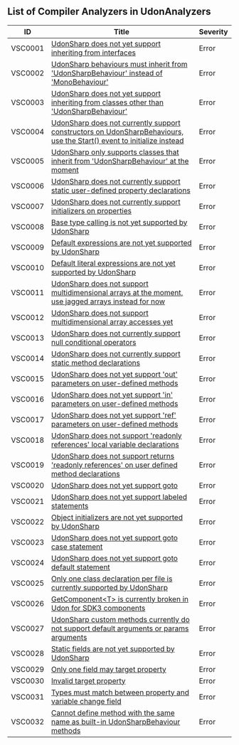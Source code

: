 ## List of Compiler Analyzers in UdonAnalyzers

| ID      | Title                                                                                                                                   | Severity | 
| ------- | --------------------------------------------------------------------------------------------------------------------------------------- | -------- | 
| VSC0001 | [UdonSharp does not yet support inheriting from interfaces](./VSC0001.md)                                                               | Error    | 
| VSC0002 | [UdonSharp behaviours must inherit from 'UdonSharpBehaviour' instead of 'MonoBehaviour'](./VSC0002.md)                                  | Error    | 
| VSC0003 | [UdonSharp does not yet support inheriting from classes other than 'UdonSharpBehaviour'](./VSC0003.md)                                  | Error    | 
| VSC0004 | [UdonSharp does not currently support constructors on UdonSharpBehaviours, use the Start\(\) event to initialize instead](./VSC0004.md) | Error    | 
| VSC0005 | [UdonSharp only supports classes that inherit from 'UdonSharpBehaviour' at the moment](./VSC0005.md)                                    | Error    | 
| VSC0006 | [UdonSharp does not currently support static user\-defined property declarations](./VSC0006.md)                                         | Error    | 
| VSC0007 | [UdonSharp does not currently support initializers on properties](./VSC0007.md)                                                         | Error    | 
| VSC0008 | [Base type calling is not yet supported by UdonSharp](./VSC0008.md)                                                                     | Error    | 
| VSC0009 | [Default expressions are not yet supported by UdonSharp](./VSC0009.md)                                                                  | Error    | 
| VSC0010 | [Default literal expressions are not yet supported by UdonSharp](./VSC0010.md)                                                          | Error    | 
| VSC0011 | [UdonSharp does not support multidimensional arrays at the moment, use jagged arrays instead for now](./VSC0011.md)                     | Error    | 
| VSC0012 | [UdonSharp does not support multidimensional array accesses yet](./VSC0012.md)                                                          | Error    | 
| VSC0013 | [UdonSharp does not currently support null conditional operators](./VSC0013.md)                                                         | Error    | 
| VSC0014 | [UdonSharp does not currently support static method declarations](./VSC0014.md)                                                         | Error    | 
| VSC0015 | [UdonSharp does not yet support 'out' parameters on user\-defined methods](./VSC0015.md)                                                | Error    | 
| VSC0016 | [UdonSharp does not yet support 'in' parameters on user\-defined methods](./VSC0016.md)                                                 | Error    | 
| VSC0017 | [UdonSharp does not yet support 'ref' parameters on user\-defined methods](./VSC0017.md)                                                | Error    | 
| VSC0018 | [UdonSharp does not support 'readonly references' local variable declarations](./VSC0018.md)                                            | Error    | 
| VSC0019 | [UdonSharp does not support returns 'readonly references' on user defined method declarations](./VSC0019.md)                            | Error    | 
| VSC0020 | [UdonSharp does not yet support goto](./VSC0020.md)                                                                                     | Error    | 
| VSC0021 | [UdonSharp does not yet support labeled statements](./VSC0021.md)                                                                       | Error    | 
| VSC0022 | [Object initializers are not yet supported by UdonSharp](./VSC0022.md)                                                                  | Error    | 
| VSC0023 | [UdonSharp does not yet support goto case statement](./VSC0023.md)                                                                      | Error    | 
| VSC0024 | [UdonSharp does not yet support goto default statement](./VSC0024.md)                                                                   | Error    | 
| VSC0025 | [Only one class declaration per file is currently supported by UdonSharp](./VSC0025.md)                                                 | Error    | 
| VSC0026 | [GetComponent&lt;T&gt; is currently broken in Udon for SDK3 components](./VSC0026.md)                                                   | Error    | 
| VSC0027 | [UdonSharp custom methods currently do not support default arguments or params arguments](./VSC0027.md)                                 | Error    | 
| VSC0028 | [Static fields are not yet supported by UdonSharp](./VSC0028.md)                                                                        | Error    | 
| VSC0029 | [Only one field may target property](./VSC0029.md)                                                                                      | Error    | 
| VSC0030 | [Invalid target property](./VSC0030.md)                                                                                                 | Error    | 
| VSC0031 | [Types must match between property and variable change field](./VSC0031.md)                                                             | Error    | 
| VSC0032 | [Cannot define method with the same name as built\-in UdonSharpBehaviour methods](./VSC0032.md)                                         | Error    | 


